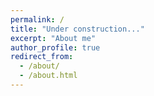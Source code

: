 ```yaml
---
permalink: /
title: "Under construction..."
excerpt: "About me"
author_profile: true
redirect_from: 
  - /about/
  - /about.html
---
```

